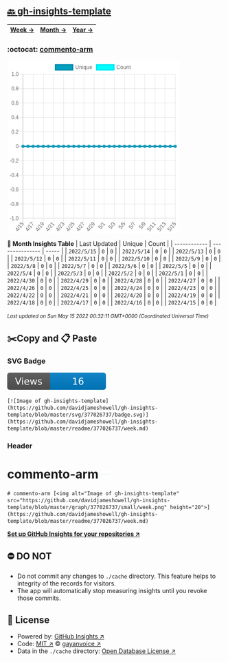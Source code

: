 ## [🔙 gh-insights-template](https://github.com/davidjameshowell/gh-insights-template)
| [**Week →**](https://github.com/davidjameshowell/gh-insights-template/blob/master/readme/377026737/week.md) | [**Month →**](https://github.com/davidjameshowell/gh-insights-template/blob/master/readme/377026737/month.md) | [**Year →**](https://github.com/davidjameshowell/gh-insights-template/blob/master/readme/377026737/year.md) |
 | ------------ | --------------- | ----- |

### :octocat: [commento-arm](https://github.com/davidjameshowell/commento-arm)
![Image of gh-insights-template](https://github.com/davidjameshowell/gh-insights-template/blob/master/graph/377026737/large/month.png)

**:calendar: Month Insights Table**
| Last Updated | Unique | Count |
 | ------------ | --------------- | ----- |
 | `2022/5/15` |  `0` | `0` |
 | `2022/5/14` |  `0` | `0` |
 | `2022/5/13` |  `0` | `0` |
 | `2022/5/12` |  `0` | `0` |
 | `2022/5/11` |  `0` | `0` |
 | `2022/5/10` |  `0` | `0` |
 | `2022/5/9` |  `0` | `0` |
 | `2022/5/8` |  `0` | `0` |
 | `2022/5/7` |  `0` | `0` |
 | `2022/5/6` |  `0` | `0` |
 | `2022/5/5` |  `0` | `0` |
 | `2022/5/4` |  `0` | `0` |
 | `2022/5/3` |  `0` | `0` |
 | `2022/5/2` |  `0` | `0` |
 | `2022/5/1` |  `0` | `0` |
 | `2022/4/30` |  `0` | `0` |
 | `2022/4/29` |  `0` | `0` |
 | `2022/4/28` |  `0` | `0` |
 | `2022/4/27` |  `0` | `0` |
 | `2022/4/26` |  `0` | `0` |
 | `2022/4/25` |  `0` | `0` |
 | `2022/4/24` |  `0` | `0` |
 | `2022/4/23` |  `0` | `0` |
 | `2022/4/22` |  `0` | `0` |
 | `2022/4/21` |  `0` | `0` |
 | `2022/4/20` |  `0` | `0` |
 | `2022/4/19` |  `0` | `0` |
 | `2022/4/18` |  `0` | `0` |
 | `2022/4/17` |  `0` | `0` |
 | `2022/4/16` |  `0` | `0` |
 | `2022/4/15` |  `0` | `0` |

<small><i>Last updated on Sun May 15 2022 00:32:11 GMT+0000 (Coordinated Universal Time)</i></small>

## ✂️Copy and 📋 Paste
### SVG Badge
[![Image of gh-insights-template](https://github.com/davidjameshowell/gh-insights-template/blob/master/svg/377026737/badge.svg)](https://github.com/davidjameshowell/gh-insights-template/blob/master/readme/377026737/week.md)
```readme
[![Image of gh-insights-template](https://github.com/davidjameshowell/gh-insights-template/blob/master/svg/377026737/badge.svg)](https://github.com/davidjameshowell/gh-insights-template/blob/master/readme/377026737/week.md)
```
### Header
# commento-arm [<img alt="Image of gh-insights-template" src="https://github.com/davidjameshowell/gh-insights-template/blob/master/graph/377026737/small/week.png" height="20">](https://github.com/davidjameshowell/gh-insights-template/blob/master/readme/377026737/week.md)
```readme
# commento-arm [<img alt="Image of gh-insights-template" src="https://github.com/davidjameshowell/gh-insights-template/blob/master/graph/377026737/small/week.png" height="20">](https://github.com/davidjameshowell/gh-insights-template/blob/master/readme/377026737/week.md)
```
[**Set up GitHub Insights for your repositories ↗️**](https://github.com/gayanvoice/github-insights)
## ⛔ DO NOT
- Do not commit any changes to `./cache` directory. This feature helps to integrity of the records for visitors.
- The app will automatically stop measuring insights until you revoke those commits.
## 📄 License
- Powered by: [GitHub Insights ↗️](https://github.com/gayanvoice/github-insights)
- Code: [MIT ↗️](./LICENSE) © [gayanvoice ↗️](https://github.com/gayanvoice)
- Data in the `./cache` directory: [Open Database License ↗️](https://opendatacommons.org/licenses/odbl/1-0/)